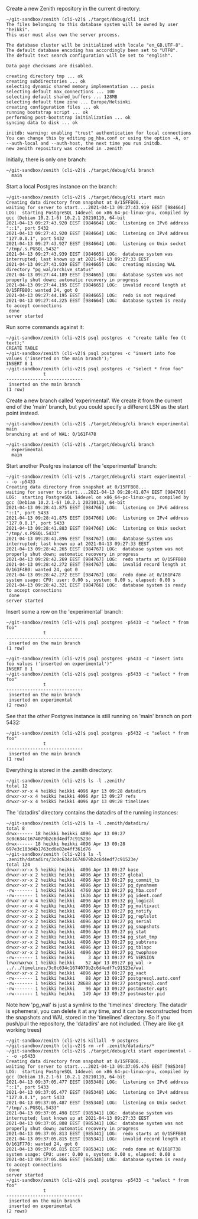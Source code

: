 Create a new Zenith repository in the current directory:

    ~/git-sandbox/zenith (cli-v2)$ ./target/debug/cli init
    The files belonging to this database system will be owned by user "heikki".
    This user must also own the server process.
    
    The database cluster will be initialized with locale "en_GB.UTF-8".
    The default database encoding has accordingly been set to "UTF8".
    The default text search configuration will be set to "english".
    
    Data page checksums are disabled.
    
    creating directory tmp ... ok
    creating subdirectories ... ok
    selecting dynamic shared memory implementation ... posix
    selecting default max_connections ... 100
    selecting default shared_buffers ... 128MB
    selecting default time zone ... Europe/Helsinki
    creating configuration files ... ok
    running bootstrap script ... ok
    performing post-bootstrap initialization ... ok
    syncing data to disk ... ok
    
    initdb: warning: enabling "trust" authentication for local connections
    You can change this by editing pg_hba.conf or using the option -A, or
    --auth-local and --auth-host, the next time you run initdb.
    new zenith repository was created in .zenith

Initially, there is only one branch:

    ~/git-sandbox/zenith (cli-v2)$ ./target/debug/cli branch
      main

Start a local Postgres instance on the branch:

    ~/git-sandbox/zenith (cli-v2)$ ./target/debug/cli start main
    Creating data directory from snapshot at 0/15FFB08...
    waiting for server to start....2021-04-13 09:27:43.919 EEST [984664] LOG:  starting PostgreSQL 14devel on x86_64-pc-linux-gnu, compiled by gcc (Debian 10.2.1-6) 10.2.1 20210110, 64-bit
    2021-04-13 09:27:43.920 EEST [984664] LOG:  listening on IPv6 address "::1", port 5432
    2021-04-13 09:27:43.920 EEST [984664] LOG:  listening on IPv4 address "127.0.0.1", port 5432
    2021-04-13 09:27:43.927 EEST [984664] LOG:  listening on Unix socket "/tmp/.s.PGSQL.5432"
    2021-04-13 09:27:43.939 EEST [984665] LOG:  database system was interrupted; last known up at 2021-04-13 09:27:33 EEST
    2021-04-13 09:27:43.939 EEST [984665] LOG:  creating missing WAL directory "pg_wal/archive_status"
    2021-04-13 09:27:44.189 EEST [984665] LOG:  database system was not properly shut down; automatic recovery in progress
    2021-04-13 09:27:44.195 EEST [984665] LOG:  invalid record length at 0/15FFB80: wanted 24, got 0
    2021-04-13 09:27:44.195 EEST [984665] LOG:  redo is not required
    2021-04-13 09:27:44.225 EEST [984664] LOG:  database system is ready to accept connections
     done
    server started

Run some commands against it:

    ~/git-sandbox/zenith (cli-v2)$ psql postgres -c "create table foo (t text);" 
    CREATE TABLE
    ~/git-sandbox/zenith (cli-v2)$ psql postgres -c "insert into foo values ('inserted on the main branch');" 
    INSERT 0 1
    ~/git-sandbox/zenith (cli-v2)$ psql postgres -c "select * from foo" 
                  t              
    -----------------------------
     inserted on the main branch
    (1 row)

Create a new branch called 'experimental'. We create it from the
current end of the 'main' branch, but you could specify a different
LSN as the start point instead.

    ~/git-sandbox/zenith (cli-v2)$ ./target/debug/cli branch experimental main
    branching at end of WAL: 0/161F478
    
    ~/git-sandbox/zenith (cli-v2)$ ./target/debug/cli branch 
      experimental
      main

Start another Postgres instance off the 'experimental' branch:

    ~/git-sandbox/zenith (cli-v2)$ ./target/debug/cli start experimental -- -o -p5433
    Creating data directory from snapshot at 0/15FFB08...
    waiting for server to start....2021-04-13 09:28:41.874 EEST [984766] LOG:  starting PostgreSQL 14devel on x86_64-pc-linux-gnu, compiled by gcc (Debian 10.2.1-6) 10.2.1 20210110, 64-bit
    2021-04-13 09:28:41.875 EEST [984766] LOG:  listening on IPv6 address "::1", port 5433
    2021-04-13 09:28:41.875 EEST [984766] LOG:  listening on IPv4 address "127.0.0.1", port 5433
    2021-04-13 09:28:41.883 EEST [984766] LOG:  listening on Unix socket "/tmp/.s.PGSQL.5433"
    2021-04-13 09:28:41.896 EEST [984767] LOG:  database system was interrupted; last known up at 2021-04-13 09:27:33 EEST
    2021-04-13 09:28:42.265 EEST [984767] LOG:  database system was not properly shut down; automatic recovery in progress
    2021-04-13 09:28:42.269 EEST [984767] LOG:  redo starts at 0/15FFB80
    2021-04-13 09:28:42.272 EEST [984767] LOG:  invalid record length at 0/161F4B0: wanted 24, got 0
    2021-04-13 09:28:42.272 EEST [984767] LOG:  redo done at 0/161F478 system usage: CPU: user: 0.00 s, system: 0.00 s, elapsed: 0.00 s
    2021-04-13 09:28:42.321 EEST [984766] LOG:  database system is ready to accept connections
     done
    server started

Insert some a row on the 'experimental' branch:

    ~/git-sandbox/zenith (cli-v2)$ psql postgres -p5433 -c "select * from foo" 
                  t              
    -----------------------------
     inserted on the main branch
    (1 row)
    
    ~/git-sandbox/zenith (cli-v2)$ psql postgres -p5433 -c "insert into foo values ('inserted on experimental')" 
    INSERT 0 1
    ~/git-sandbox/zenith (cli-v2)$ psql postgres -p5433 -c "select * from foo" 
                  t              
    -----------------------------
     inserted on the main branch
     inserted on experimental
    (2 rows)
    
See that the other Postgres instance is still running on 'main' branch on port 5432:


    ~/git-sandbox/zenith (cli-v2)$ psql postgres -p5432 -c "select * from foo" 
                  t              
    -----------------------------
     inserted on the main branch
    (1 row)




Everything is stored in the .zenith directory:

    ~/git-sandbox/zenith (cli-v2)$ ls -l .zenith/
    total 12
    drwxr-xr-x 4 heikki heikki 4096 Apr 13 09:28 datadirs
    drwxr-xr-x 4 heikki heikki 4096 Apr 13 09:27 refs
    drwxr-xr-x 4 heikki heikki 4096 Apr 13 09:28 timelines

The 'datadirs' directory contains the datadirs of the running instances:

    ~/git-sandbox/zenith (cli-v2)$ ls -l .zenith/datadirs/
    total 8
    drwx------ 18 heikki heikki 4096 Apr 13 09:27 3c0c634c1674079b2c6d4edf7c91523e
    drwx------ 18 heikki heikki 4096 Apr 13 09:28 697e3c103d4b1763cd6e82e4ff361d76
    ~/git-sandbox/zenith (cli-v2)$ ls -l .zenith/datadirs/3c0c634c1674079b2c6d4edf7c91523e/
    total 124
    drwxr-xr-x 5 heikki heikki  4096 Apr 13 09:27 base
    drwxr-xr-x 2 heikki heikki  4096 Apr 13 09:27 global
    drwxr-xr-x 2 heikki heikki  4096 Apr 13 09:27 pg_commit_ts
    drwxr-xr-x 2 heikki heikki  4096 Apr 13 09:27 pg_dynshmem
    -rw------- 1 heikki heikki  4760 Apr 13 09:27 pg_hba.conf
    -rw------- 1 heikki heikki  1636 Apr 13 09:27 pg_ident.conf
    drwxr-xr-x 4 heikki heikki  4096 Apr 13 09:32 pg_logical
    drwxr-xr-x 4 heikki heikki  4096 Apr 13 09:27 pg_multixact
    drwxr-xr-x 2 heikki heikki  4096 Apr 13 09:27 pg_notify
    drwxr-xr-x 2 heikki heikki  4096 Apr 13 09:27 pg_replslot
    drwxr-xr-x 2 heikki heikki  4096 Apr 13 09:27 pg_serial
    drwxr-xr-x 2 heikki heikki  4096 Apr 13 09:27 pg_snapshots
    drwxr-xr-x 2 heikki heikki  4096 Apr 13 09:27 pg_stat
    drwxr-xr-x 2 heikki heikki  4096 Apr 13 09:34 pg_stat_tmp
    drwxr-xr-x 2 heikki heikki  4096 Apr 13 09:27 pg_subtrans
    drwxr-xr-x 2 heikki heikki  4096 Apr 13 09:27 pg_tblspc
    drwxr-xr-x 2 heikki heikki  4096 Apr 13 09:27 pg_twophase
    -rw------- 1 heikki heikki     3 Apr 13 09:27 PG_VERSION
    lrwxrwxrwx 1 heikki heikki    52 Apr 13 09:27 pg_wal -> ../../timelines/3c0c634c1674079b2c6d4edf7c91523e/wal
    drwxr-xr-x 2 heikki heikki  4096 Apr 13 09:27 pg_xact
    -rw------- 1 heikki heikki    88 Apr 13 09:27 postgresql.auto.conf
    -rw------- 1 heikki heikki 28688 Apr 13 09:27 postgresql.conf
    -rw------- 1 heikki heikki    96 Apr 13 09:27 postmaster.opts
    -rw------- 1 heikki heikki   149 Apr 13 09:27 postmaster.pid

Note how 'pg_wal' is just a symlink to the 'timelines' directory. The
datadir is ephemeral, you can delete it at any time, and it can be reconstructed
from the snapshots and WAL stored in the 'timelines' directory. So if you push/pull
the repository, the 'datadirs' are not included. (They are like git working trees)

    ~/git-sandbox/zenith (cli-v2)$ killall -9 postgres
    ~/git-sandbox/zenith (cli-v2)$ rm -rf .zenith/datadirs/*
    ~/git-sandbox/zenith (cli-v2)$ ./target/debug/cli start experimental -- -o -p5433
    Creating data directory from snapshot at 0/15FFB08...
    waiting for server to start....2021-04-13 09:37:05.476 EEST [985340] LOG:  starting PostgreSQL 14devel on x86_64-pc-linux-gnu, compiled by gcc (Debian 10.2.1-6) 10.2.1 20210110, 64-bit
    2021-04-13 09:37:05.477 EEST [985340] LOG:  listening on IPv6 address "::1", port 5433
    2021-04-13 09:37:05.477 EEST [985340] LOG:  listening on IPv4 address "127.0.0.1", port 5433
    2021-04-13 09:37:05.487 EEST [985340] LOG:  listening on Unix socket "/tmp/.s.PGSQL.5433"
    2021-04-13 09:37:05.498 EEST [985341] LOG:  database system was interrupted; last known up at 2021-04-13 09:27:33 EEST
    2021-04-13 09:37:05.808 EEST [985341] LOG:  database system was not properly shut down; automatic recovery in progress
    2021-04-13 09:37:05.813 EEST [985341] LOG:  redo starts at 0/15FFB80
    2021-04-13 09:37:05.815 EEST [985341] LOG:  invalid record length at 0/161F770: wanted 24, got 0
    2021-04-13 09:37:05.815 EEST [985341] LOG:  redo done at 0/161F738 system usage: CPU: user: 0.00 s, system: 0.00 s, elapsed: 0.00 s
    2021-04-13 09:37:05.866 EEST [985340] LOG:  database system is ready to accept connections
     done
    server started
    ~/git-sandbox/zenith (cli-v2)$ psql postgres -p5433 -c "select * from foo" 
                  t              
    -----------------------------
     inserted on the main branch
     inserted on experimental
    (2 rows)

